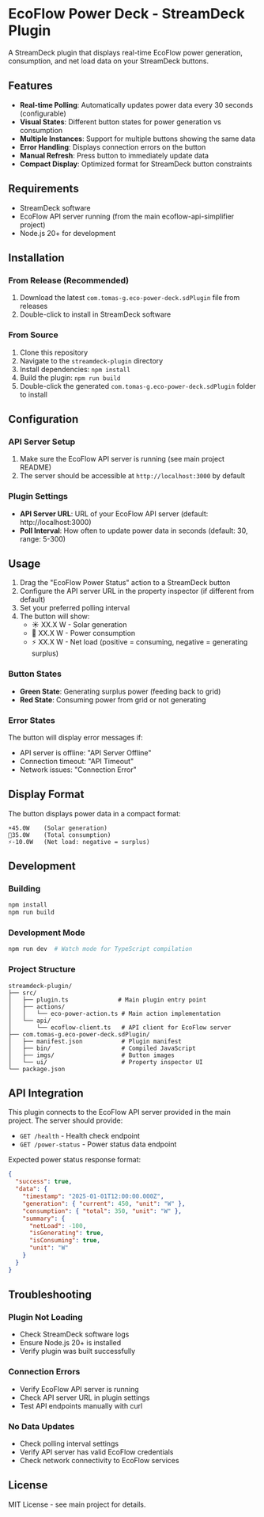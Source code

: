 # EcoFlow Power Deck - StreamDeck Plugin

A StreamDeck plugin that displays real-time EcoFlow power generation, consumption, and net load data on your StreamDeck buttons.

## Features

- **Real-time Polling**: Automatically updates power data every 30 seconds (configurable)
- **Visual States**: Different button states for power generation vs consumption
- **Multiple Instances**: Support for multiple buttons showing the same data
- **Error Handling**: Displays connection errors on the button
- **Manual Refresh**: Press button to immediately update data
- **Compact Display**: Optimized format for StreamDeck button constraints

## Requirements

- StreamDeck software
- EcoFlow API server running (from the main ecoflow-api-simplifier project)
- Node.js 20+ for development

## Installation

### From Release (Recommended)
1. Download the latest `com.tomas-g.eco-power-deck.sdPlugin` file from releases
2. Double-click to install in StreamDeck software

### From Source
1. Clone this repository
2. Navigate to the `streamdeck-plugin` directory
3. Install dependencies: `npm install`
4. Build the plugin: `npm run build`
5. Double-click the generated `com.tomas-g.eco-power-deck.sdPlugin` folder to install

## Configuration

### API Server Setup
1. Make sure the EcoFlow API server is running (see main project README)
2. The server should be accessible at `http://localhost:3000` by default

### Plugin Settings
- **API Server URL**: URL of your EcoFlow API server (default: http://localhost:3000)
- **Poll Interval**: How often to update power data in seconds (default: 30, range: 5-300)

## Usage

1. Drag the "EcoFlow Power Status" action to a StreamDeck button
2. Configure the API server URL in the property inspector (if different from default)
3. Set your preferred polling interval
4. The button will show:
   - ☀️ XX.X W - Solar generation
   - 🔌 XX.X W - Power consumption
   - ⚡ XX.X W - Net load (positive = consuming, negative = generating surplus)

### Button States
- **Green State**: Generating surplus power (feeding back to grid)
- **Red State**: Consuming power from grid or not generating

### Error States
The button will display error messages if:
- API server is offline: "API Server Offline"
- Connection timeout: "API Timeout"
- Network issues: "Connection Error"

## Display Format

The button displays power data in a compact format:
```
☀️45.0W    (Solar generation)
🔌35.0W    (Total consumption)
⚡-10.0W   (Net load: negative = surplus)
```

## Development

### Building
```bash
npm install
npm run build
```

### Development Mode
```bash
npm run dev  # Watch mode for TypeScript compilation
```

### Project Structure
```
streamdeck-plugin/
├── src/
│   ├── plugin.ts              # Main plugin entry point
│   ├── actions/
│   │   └── eco-power-action.ts # Main action implementation
│   └── api/
│       └── ecoflow-client.ts   # API client for EcoFlow server
├── com.tomas-g.eco-power-deck.sdPlugin/
│   ├── manifest.json           # Plugin manifest
│   ├── bin/                    # Compiled JavaScript
│   ├── imgs/                   # Button images
│   └── ui/                     # Property inspector UI
└── package.json
```

## API Integration

This plugin connects to the EcoFlow API server provided in the main project. The server should provide:

- `GET /health` - Health check endpoint
- `GET /power-status` - Power status data endpoint

Expected power status response format:
```json
{
  "success": true,
  "data": {
    "timestamp": "2025-01-01T12:00:00.000Z",
    "generation": { "current": 450, "unit": "W" },
    "consumption": { "total": 350, "unit": "W" },
    "summary": {
      "netLoad": -100,
      "isGenerating": true,
      "isConsuming": true,
      "unit": "W"
    }
  }
}
```

## Troubleshooting

### Plugin Not Loading
- Check StreamDeck software logs
- Ensure Node.js 20+ is installed
- Verify plugin was built successfully

### Connection Errors
- Verify EcoFlow API server is running
- Check API server URL in plugin settings
- Test API endpoints manually with curl

### No Data Updates
- Check polling interval settings
- Verify API server has valid EcoFlow credentials
- Check network connectivity to EcoFlow services

## License

MIT License - see main project for details.